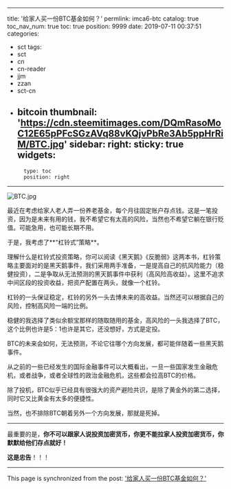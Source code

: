 
---
title: '给家人买一份BTC基金如何？'
permlink: imca6-btc
catalog: true
toc_nav_num: true
toc: true
position: 9999
date: 2019-07-11 00:37:51
categories:
- sct
tags:
- sct
- cn
- cn-reader
- jjm
- zzan
- sct-cn
- bitcoin
thumbnail: 'https://cdn.steemitimages.com/DQmRasoMoC12E65pPFcSGzAVq88vKQjvPbRe3Ab5ppHrRiM/BTC.jpg'
sidebar:
    right:
        sticky: true
widgets:
    -
        type: toc
        position: right
---


![BTC.jpg](https://cdn.steemitimages.com/DQmRasoMoC12E65pPFcSGzAVq88vKQjvPbRe3Ab5ppHrRiM/BTC.jpg)

最近在考虑给家人老人弄一份养老基金，每个月往固定账户存点钱。这是一笔投资，因为是未来有用的钱，我不希望它有太高的风险，当然也不希望它躺在银行贬值。可能急用，也可能长期不用。

于是，我考虑了**“杠铃式”策略**。

理解什么是杠铃式投资策略，你可以阅读《黑天鹅》《反脆弱》这两本书，杠铃策略主要面对的是黑天鹅事件，我们采用两手准备，一是提高自己的抗风险能力（稳健投资），二是争取从无法预测的黑天鹅事件中获利（高风险高收益）。这里不追求中间区段的投资收益，把资产配置在两头，就像一个杠铃。

杠铃的一头保证稳定，杠铃的另外一头去博未来的高收益。当然还可以根据自己的风险，控制高风险一端的比例。

稳健的我选择了类似余额宝那样的随取随用的基金，高风险的一头我选择了BTC，这个比例也许是5：1也许是其它，还没想好，方式是定投。

BTC的未来会如何，无法预测，不论它往哪个方向发展，都可能伴随着一些黑天鹅事件。

从之前的一些已经发生的国际金融事件可以大概看出，一旦一些国家发生金融危机，或者战争，或者全球性的政治金融危机，这些都会拉高BTC的价格。

除了投机，BTC似乎已经具有很强大的资产避险共识，是除了黄金外的第二选择，同时它又比黄金有太多的便捷性。

当然，也不排除BTC朝着另外一个方向发展，那就是死掉。

---

最重要的是，**你不可以跟家人说投资加密货币，你更不能拉家人投资加密货币，你默默给他们存点就好！**

**这是忠告**！！！

- - -

This page is synchronized from the post: ['给家人买一份BTC基金如何？'](https://steemit.com/@yellowbird/imca6-btc)

